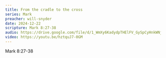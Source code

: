 ```yaml
---
title: From the cradle to the cross
series: Mark
preacher: will-snyder
date: 2024-12-22
scripture: Mark 8:27-38
audio: https://drive.google.com/file/d/1_WmXy6KadydpTHElFV_GySpCyHnkWNjm/view?usp=sharing
video: https://youtu.be/hztquJ7-0GM
---
```

Mark 8:27-38